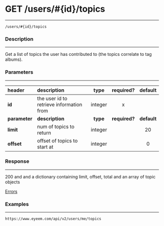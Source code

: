 # GET /users/#{id}/topics    
***
`/users/#{id}/topics`

### Description
***
Get a list of topics the user has contributed to (the topics correlate to tag albums).

### Parameters
***

|header| description| type |required? |default|
|:---------|:--------------|:----------:|:------------:|:------------:|
|**id**|the user id to retrieve information from|integer|x||
|**parameter**| **description**| **type** |**required?** |**default**|
|**limit**|num of topics to return|integer||20|
|**offset**|offset of topics to start at|integer||0|


### Response
***


200 and and a dictionary containing limit, offset, total and an array of topic objects

[Errors](../../resources/errors.md)

### Examples
***

`https://www.eyeem.com/api/v2/users/me/topics`



